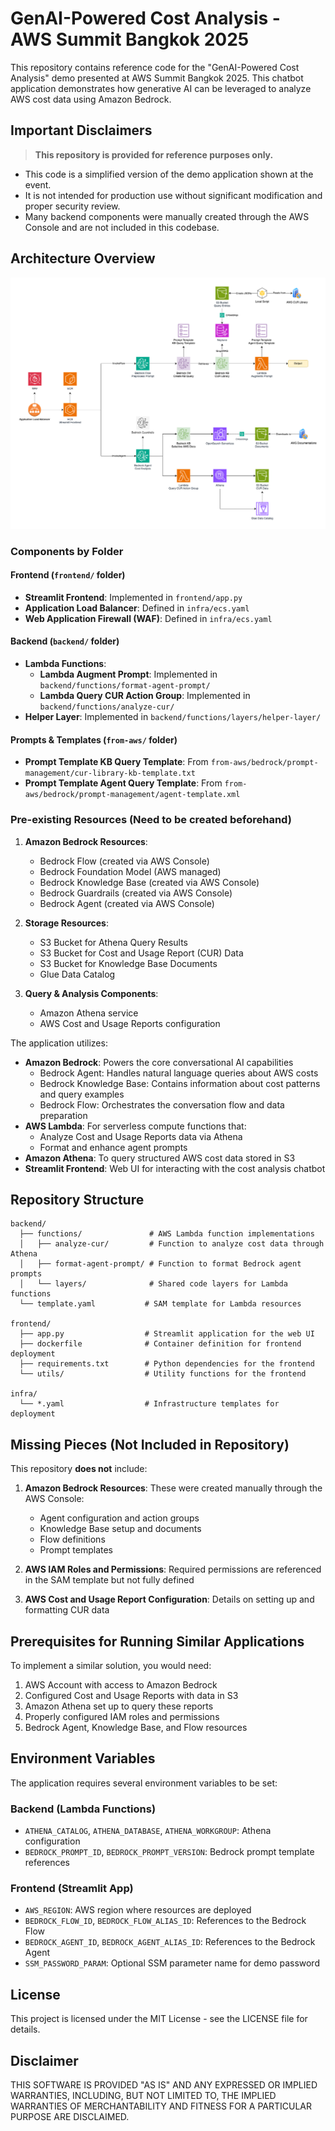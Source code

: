 # GenAI-Powered Cost Analysis - AWS Summit Bangkok 2025

This repository contains reference code for the "GenAI-Powered Cost Analysis" demo presented at AWS Summit Bangkok 2025. This chatbot application demonstrates how generative AI can be leveraged to analyze AWS cost data using Amazon Bedrock.

## Important Disclaimers

> **This repository is provided for reference purposes only.**

- This code is a simplified version of the demo application shown at the event.
- It is not intended for production use without significant modification and proper security review.
- Many backend components were manually created through the AWS Console and are not included in this codebase.

## Architecture Overview

![Architecture Diagram](architecture.png)

### Components by Folder

#### Frontend (`frontend/` folder)
- **Streamlit Frontend**: Implemented in `frontend/app.py`
- **Application Load Balancer**: Defined in `infra/ecs.yaml`
- **Web Application Firewall (WAF)**: Defined in `infra/ecs.yaml`

#### Backend (`backend/` folder)
- **Lambda Functions**:
  - **Lambda Augment Prompt**: Implemented in `backend/functions/format-agent-prompt/`
  - **Lambda Query CUR Action Group**: Implemented in `backend/functions/analyze-cur/`
- **Helper Layer**: Implemented in `backend/functions/layers/helper-layer/`

#### Prompts & Templates (`from-aws/` folder)
- **Prompt Template KB Query Template**: From `from-aws/bedrock/prompt-management/cur-library-kb-template.txt`
- **Prompt Template Agent Query Template**: From `from-aws/bedrock/prompt-management/agent-template.xml`

### Pre-existing Resources (Need to be created beforehand)

1. **Amazon Bedrock Resources**:
   - Bedrock Flow (created via AWS Console)
   - Bedrock Foundation Model (AWS managed)
   - Bedrock Knowledge Base (created via AWS Console)
   - Bedrock Guardrails (created via AWS Console)
   - Bedrock Agent (created via AWS Console)

2. **Storage Resources**:
   - S3 Bucket for Athena Query Results
   - S3 Bucket for Cost and Usage Report (CUR) Data 
   - S3 Bucket for Knowledge Base Documents
   - Glue Data Catalog

3. **Query & Analysis Components**:
   - Amazon Athena service
   - AWS Cost and Usage Reports configuration

The application utilizes:

- **Amazon Bedrock**: Powers the core conversational AI capabilities
  - Bedrock Agent: Handles natural language queries about AWS costs
  - Bedrock Knowledge Base: Contains information about cost patterns and query examples
  - Bedrock Flow: Orchestrates the conversation flow and data preparation
- **AWS Lambda**: For serverless compute functions that:
  - Analyze Cost and Usage Reports data via Athena
  - Format and enhance agent prompts
- **Amazon Athena**: To query structured AWS cost data stored in S3
- **Streamlit Frontend**: Web UI for interacting with the cost analysis chatbot

## Repository Structure

```
backend/
  ├── functions/               # AWS Lambda function implementations
  │   ├── analyze-cur/         # Function to analyze cost data through Athena
  │   ├── format-agent-prompt/ # Function to format Bedrock agent prompts
  │   └── layers/              # Shared code layers for Lambda functions
  └── template.yaml           # SAM template for Lambda resources

frontend/
  ├── app.py                  # Streamlit application for the web UI
  ├── dockerfile              # Container definition for frontend deployment
  ├── requirements.txt        # Python dependencies for the frontend
  └── utils/                  # Utility functions for the frontend

infra/
  └── *.yaml                  # Infrastructure templates for deployment
```

## Missing Pieces (Not Included in Repository)

This repository **does not** include:

1. **Amazon Bedrock Resources**: These were created manually through the AWS Console:
   - Agent configuration and action groups
   - Knowledge Base setup and documents
   - Flow definitions
   - Prompt templates

2. **AWS IAM Roles and Permissions**: Required permissions are referenced in the SAM template but not fully defined

3. **AWS Cost and Usage Report Configuration**: Details on setting up and formatting CUR data

## Prerequisites for Running Similar Applications

To implement a similar solution, you would need:

1. AWS Account with access to Amazon Bedrock
2. Configured Cost and Usage Reports with data in S3
3. Amazon Athena set up to query these reports
4. Properly configured IAM roles and permissions
5. Bedrock Agent, Knowledge Base, and Flow resources

## Environment Variables

The application requires several environment variables to be set:

### Backend (Lambda Functions)
- `ATHENA_CATALOG`, `ATHENA_DATABASE`, `ATHENA_WORKGROUP`: Athena configuration
- `BEDROCK_PROMPT_ID`, `BEDROCK_PROMPT_VERSION`: Bedrock prompt template references

### Frontend (Streamlit App)
- `AWS_REGION`: AWS region where resources are deployed
- `BEDROCK_FLOW_ID`, `BEDROCK_FLOW_ALIAS_ID`: References to the Bedrock Flow
- `BEDROCK_AGENT_ID`, `BEDROCK_AGENT_ALIAS_ID`: References to the Bedrock Agent
- `SSM_PASSWORD_PARAM`: Optional SSM parameter name for demo password

## License

This project is licensed under the MIT License - see the LICENSE file for details.

## Disclaimer

THIS SOFTWARE IS PROVIDED "AS IS" AND ANY EXPRESSED OR IMPLIED WARRANTIES, INCLUDING, BUT NOT LIMITED TO, THE IMPLIED WARRANTIES OF MERCHANTABILITY AND FITNESS FOR A PARTICULAR PURPOSE ARE DISCLAIMED.